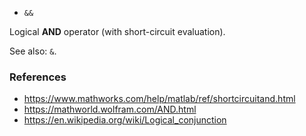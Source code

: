 * `&&`

Logical **AND** operator (with short-circuit evaluation).

See also: `&`.

### References

* https://www.mathworks.com/help/matlab/ref/shortcircuitand.html
* https://mathworld.wolfram.com/AND.html
* https://en.wikipedia.org/wiki/Logical_conjunction
